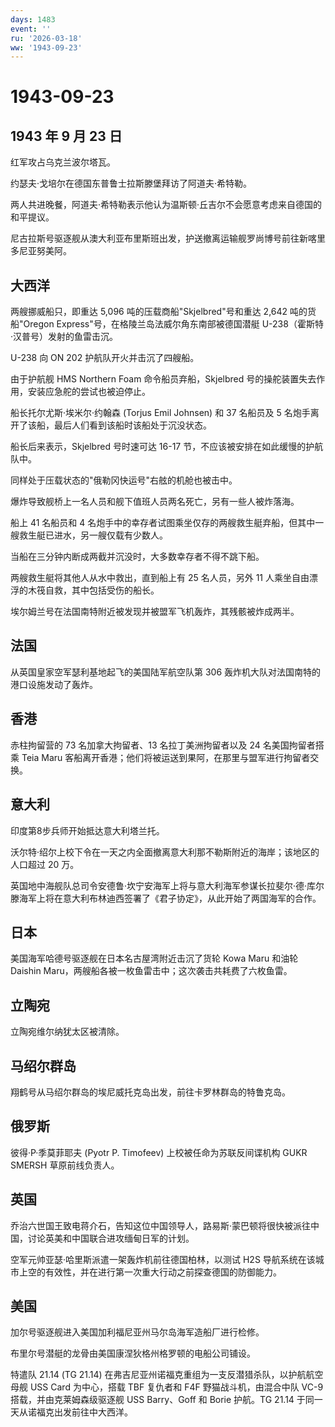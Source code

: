 ```yaml
---
days: 1483
event: ''
ru: '2026-03-18'
ww: '1943-09-23'
---
```


# 1943-09-23

## 1943 年 9 月 23 日

红军攻占乌克兰波尔塔瓦。

约瑟夫·戈培尔在德国东普鲁士拉斯滕堡拜访了阿道夫·希特勒。

两人共进晚餐，阿道夫·希特勒表示他认为温斯顿·丘吉尔不会愿意考虑来自德国的和平提议。

尼古拉斯号驱逐舰从澳大利亚布里斯班出发，护送撤离运输舰罗尚博号前往新喀里多尼亚努美阿。

## 大西洋

两艘挪威船只，即重达 5,096 吨的压载商船"Skjelbred"号和重达 2,642
吨的货船"Oregon Express"号，在格陵兰岛法威尔角东南部被德国潜艇
U-238（霍斯特·汉普号）发射的鱼雷击沉。

U-238 向 ON 202 护航队开火并击沉了四艘船。

由于护航舰 HMS Northern Foam 命令船员弃船，Skjelbred
号的操舵装置失去作用，安装应急舵的尝试也被迫停止。

船长托尔尤斯·埃米尔·约翰森 (Torjus Emil Johnsen) 和 37 名船员及 5
名炮手离开了该船，最后人们看到该船时该船处于沉没状态。

船长后来表示，Skjelbred 号时速可达 16-17
节，不应该被安排在如此缓慢的护航队中。

同样处于压载状态的"俄勒冈快运号"右舷的机舱也被击中。

爆炸导致舰桥上一名人员和舰下值班人员两名死亡，另有一些人被炸落海。

船上 41 名船员和 4
名炮手中的幸存者试图乘坐仅存的两艘救生艇弃船，但其中一艘救生艇已进水，另一艘仅载有少数人。

当船在三分钟内断成两截并沉没时，大多数幸存者不得不跳下船。

两艘救生艇将其他人从水中救出，直到船上有 25 名人员，另外 11
人乘坐自由漂浮的木筏自救，其中包括受伤的船长。

埃尔姆兰号在法国南特附近被发现并被盟军飞机轰炸，其残骸被炸成两半。

## 法国

从英国皇家空军瑟利基地起飞的美国陆军航空队第 306
轰炸机大队对法国南特的港口设施发动了轰炸。

## 香港

赤柱拘留营的 73 名加拿大拘留者、13 名拉丁美洲拘留者以及 24
名美国拘留者搭乘 Teia Maru
客船离开香港；他们将被运送到果阿，在那里与盟军进行拘留者交换。

## 意大利

印度第8步兵师开始抵达意大利塔兰托。

沃尔特·绍尔上校下令在一天之内全面撤离意大利那不勒斯附近的海岸；该地区的人口超过
20 万。

英国地中海舰队总司令安德鲁·坎宁安海军上将与意大利海军参谋长拉斐尔·德·库尔滕海军上将在意大利布林迪西签署了《君子协定》，从此开始了两国海军的合作。

## 日本

美国海军哈德号驱逐舰在日本名古屋湾附近击沉了货轮 Kowa Maru 和油轮
Daishin Maru，两艘船各被一枚鱼雷击中；这次袭击共耗费了六枚鱼雷。

## 立陶宛

立陶宛维尔纳犹太区被清除。

## 马绍尔群岛

翔鹤号从马绍尔群岛的埃尼威托克岛出发，前往卡罗林群岛的特鲁克岛。

## 俄罗斯

彼得·P·季莫菲耶夫 (Pyotr P. Timofeev) 上校被任命为苏联反间谍机构 GUKR
SMERSH 草原前线负责人。

## 英国

乔治六世国王致电蒋介石，告知这位中国领导人，路易斯·蒙巴顿将很快被派往中国，讨论英美和中国联合进攻缅甸日军的计划。

空军元帅亚瑟·哈里斯派遣一架轰炸机前往德国柏林，以测试 H2S
导航系统在该城市上空的有效性，并在进行第一次重大行动之前探查德国的防御能力。

## 美国

加尔号驱逐舰进入美国加利福尼亚州马尔岛海军造船厂进行检修。

布里尔号潜艇的龙骨由美国康涅狄格州格罗顿的电船公司铺设。

特遣队 21.14 (TG 21.14)
在弗吉尼亚州诺福克重组为一支反潜猎杀队，以护航航空母舰 USS Card
为中心，搭载 TBF 复仇者和 F4F 野猫战斗机，由混合中队 VC-9
搭载，并由克莱姆森级驱逐舰 USS Barry、Goff 和 Borie 护航。TG 21.14
于同一天从诺福克出发前往中大西洋。